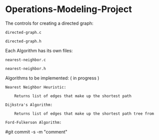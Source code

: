 # Operations-Modeling-Project

The controls for creating a directed graph:

    directed-graph.c

    directed-graph.h



Each Algorithm has its own files:

    nearest-neighbor.c

    nearest-neighbor.h



Algorithms to be implemented: ( in progress )

    Nearest Neighbor Heuristic:

        Returns list of edges that make up the shortest path

    Dijkstra's Algorithm:

        Returns list of edges that make up the shortest path tree from

    Ford-Fulkerson Algorithm:



  #git commit -s -m "comment"
